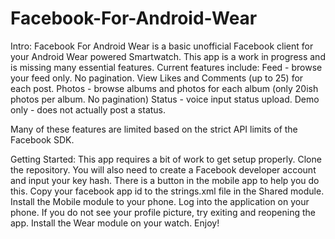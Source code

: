 # Facebook-For-Android-Wear

Intro:
Facebook For Android Wear is a basic unofficial Facebook client for your Android Wear powered Smartwatch.
This app is a work in progress and is missing many essential features. Current features include:
Feed - browse your feed only. No pagination. View Likes and Comments (up to 25) for each post.
Photos - browse albums and photos for each album (only 20ish photos per album. No pagination)
Status - voice input status upload. Demo only - does not actually post a status.

Many of these features are limited based on the strict API limits of the Facebook SDK.

Getting Started:
This app requires a bit of work to get setup properly.
Clone the repository.
You will also need to create a Facebook developer account and input your key hash.
There is a button in the mobile app to help you do this.
Copy your facebook app id to the strings.xml file in the Shared module.
Install the Mobile module to your phone.
Log into the application on your phone. If you do not see your profile picture, try exiting and reopening the app.
Install the Wear module on your watch.
Enjoy!
